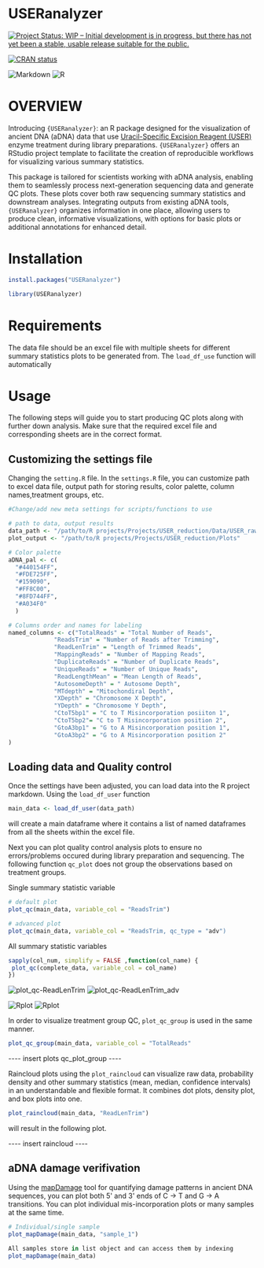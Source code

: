 # USERanalyzer

<!-- badges: start -->

[![Project Status: WIP – Initial development is in progress, but there has not yet been a stable, usable release suitable for the public.](https://www.repostatus.org/badges/latest/wip.svg)](https://www.repostatus.org/#wip)

[![CRAN
status](https://www.r-pkg.org/badges/version/USERanalyzer)](https://CRAN.R-project.org/package=USERanalyzer)


![Markdown](https://img.shields.io/badge/markdown-%23000000.svg?style=for-the-badge&logo=markdown&logoColor=white) ![R](https://img.shields.io/badge/r-%23276DC3.svg?style=for-the-badge&logo=r&logoColor=white)

<!-- badges: end -->

# OVERVIEW

Introducing `{USERanalyzer}`: an R package designed for the visualization of ancient DNA (aDNA) data that use [Uracil-Specific 
Excision Reagent (USER)](https://www.neb.com/en/products/m5505-user-enzyme?srsltid=AfmBOoordQF4RPNq2kBKbjeCeduoI3ZSdnunjRjbHpMAlWL1RzIOoMD7) 
enzyme treatment during library preparations. `{USERanalyzer}` offers an
RStudio project template to facilitate the creation of reproducible workflows for visualizing various summary statistics.

This package is tailored for scientists working with aDNA analysis, enabling them to seamlessly process next-generation 
sequencing data and generate QC plots. These plots cover both raw sequencing summary statistics and downstream analyses. 
Integrating outputs from existing aDNA tools, `{USERanalyzer}` organizes information in one place, 
allowing users to produce clean, informative visualizations, with options for basic plots or additional annotations for 
enhanced detail.

# Installation

```r
install.packages("USERanalyzer")
```

```r
library(USERanalyzer)
```
# Requirements

The data file should be an excel file with multiple sheets for different summary statistics plots to be generated
from. The `load_df_use` function will automatically 


# Usage
The following steps will guide you to start producing QC plots along with further down analysis. Make sure that
the required excel file and corresponding sheets are in the correct format.

## Customizing the settings file
Changing the  `setting.R` file. In the `settings.R` file, you can customize path to excel data file,
output path for storing results, color palette, column names,treatment groups, etc.

```r
#Change/add new meta settings for scripts/functions to use

# path to data, output results
data_path <- "/path/to/R projects/Projects/USER_reduction/Data/USER_raw_data.xlsx"
plot_output <- "/path/to/R projects/Projects/USER_reduction/Plots"

# Color palette
aDNA_pal <- c(
  "#440154FF",
  "#FDE725FF",
  "#159090",
  "#FF8C00",
  "#8FD744FF",
  "#A034F0"
  )

# Columns order and names for labeling
named_columns <- c("TotalReads" = "Total Number of Reads",
             "ReadsTrim" = "Number of Reads after Trimming",
             "ReadLenTrim" = "Length of Trimmed Reads",
             "MappingReads" = "Number of Mapping Reads",
             "DuplicateReads" = "Number of Duplicate Reads",
             "UniqueReads" = "Number of Unique Reads",
             "ReadLengthMean" = "Mean Length of Reads",
             "AutosomeDepth" = " Autosome Depth",
             "MTdepth" = "Mitochondiral Depth",
             "XDepth" = "Chromosome X Depth",
             "YDepth" = "Chromosome Y Depth",
             "CtoT5bp1" = "C to T Misincorporation posiiton 1",
             "CtoT5bp2"= "C to T Misincorporation position 2",
             "GtoA3bp1" = "G to A Misincorporation position 1",
             "GtoA3bp2" = "G to A Misincorporation position 2"
)

```

## Loading data and Quality control

Once the settings have been adjusted, you can load data into the R project markdown. Using the `load_df_user` function

```r
main_data <- load_df_user(data_path)
```

will create a main dataframe where it contains a list of named dataframes from all the sheets
within the excel file.

Next you can plot quality control analysis plots to ensure no errors/problems occured during library preparation and sequencing.
The following function `qc_plot` does not group the observations based on treatment groups.

Single summary statistic variable
```r
# default plot
plot_qc(main_data, variable_col = "ReadsTrim")

# advanced plot
plot_qc(main_data, variable_col = "ReadsTrim, qc_type = "adv")
```
All summary statistic variables
```r
sapply(col_num, simplify = FALSE ,function(col_name) {
 plot_qc(complete_data, variable_col = col_name)
})
```
![plot_qc-ReadLenTrim](https://github.com/user-attachments/assets/5883912b-456f-4d6b-a046-4e4c23ecab17)
![plot_qc-ReadLenTrim_adv](https://github.com/user-attachments/assets/71326a6a-fe7c-4bb3-85a6-600728e55113)

![Rplot](https://github.com/user-attachments/assets/4611f65e-ad7c-40eb-8000-667b0ff46b93)
![Rplot](https://github.com/user-attachments/assets/8243349f-c65d-4ce5-944d-4da946e92a5b)


In order to visualize treatment group QC, `plot_qc_group` is used in the same manner.

```r
plot_qc_group(main_data, variable_col = "TotalReads"
```
---- insert plots qc_plot_group ----

Raincloud plots using the `plot_raincloud` can visualize raw data, probability density and other summary statistics (mean, median, confidence
intervals) in an understandable and flexible format. It combines dot plots, density plot, and box plots into one.

```r
plot_raincloud(main_data, "ReadLenTrim")
```
will result in the following plot.

---- insert raincloud ----

## aDNA damage verifivation

Using the [mapDamage](https://ginolhac.github.io/mapDamage/) tool for quantifying damage patterns in ancient DNA sequences, you
can plot both 5' and 3' ends of C -> T and G -> A transitions. You can plot individual mis-incorporation plots or many samples
at the same time.

```r
# Individual/single sample
plot_mapDamage(main_data, "sample_1")

All samples store in list object and can access them by indexing
plot_mapDamage(main_data)
```




